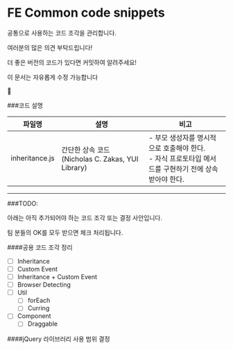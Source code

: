 FE Common code snippets
====

공통으로 사용하는 코드 조각을 관리합니다.

여러분의 많은 의견 부탁드립니다!

더 좋은 버전의 코드가 있다면 커밋하여 알려주세요!

이 문서는 자유롭게 수정 가능합니다

:clap:

###코드 설명

|파일명|설명|비고|
|----|-----------|------|
|inheritance.js|간단한 상속 코드 (Nicholas C. Zakas, YUI Library)|- 부모 생성자를 명시적으로 호출해야 한다.<br />- 자식 프로토타입 메서드를 구현하기 전에 상속받아야 한다.|

----

###TODO:

아래는 아직 추가되어야 하는 코드 조각 또는 결정 사안입니다.

팀 분들의 OK를 모두 받으면 체크 처리됩니다.

####공용 코드 조각 정리

- [ ] Inheritance
- [ ] Custom Event
- [ ] Inheritance + Custom Event
- [ ] Browser Detecting
- [ ] Util
    - [ ] forEach
    - [ ] Curring
- [ ] Component
    - [ ] Draggable

####jQuery 라이브러리 사용 범위 결정

